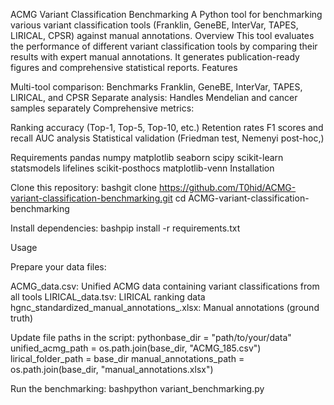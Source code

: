 ACMG Variant Classification Benchmarking
A Python tool for benchmarking various variant classification tools (Franklin, GeneBE, InterVar, TAPES, LIRICAL, CPSR) against manual annotations.
Overview
This tool evaluates the performance of different variant classification tools by comparing their results with expert manual annotations. It generates publication-ready figures and comprehensive statistical reports.
Features

Multi-tool comparison: Benchmarks Franklin, GeneBE, InterVar, TAPES, LIRICAL, and CPSR
Separate analysis: Handles Mendelian and cancer samples separately
Comprehensive metrics:

Ranking accuracy (Top-1, Top-5, Top-10, etc.)
Retention rates
F1 scores and recall
AUC analysis
Statistical validation (Friedman test, Nemenyi post-hoc,)



Requirements
pandas
numpy
matplotlib
seaborn
scipy
scikit-learn
statsmodels
lifelines
scikit-posthocs
matplotlib-venn
Installation

Clone this repository:
bashgit clone https://github.com/T0hid/ACMG-variant-classification-benchmarking.git
cd ACMG-variant-classification-benchmarking

Install dependencies:
bashpip install -r requirements.txt


Usage

Prepare your data files:

ACMG_data.csv:
Unified ACMG data containing variant classifications from all tools
LIRICAL_data.tsv: 
LIRICAL ranking data
hgnc_standardized_manual_annotations_.xlsx: 
Manual annotations (ground truth)


Update file paths in the script:
pythonbase_dir = "path/to/your/data"
unified_acmg_path = os.path.join(base_dir, "ACMG_185.csv")
lirical_folder_path = base_dir
manual_annotations_path = os.path.join(base_dir, "manual_annotations.xlsx")

Run the benchmarking:
bashpython variant_benchmarking.py

